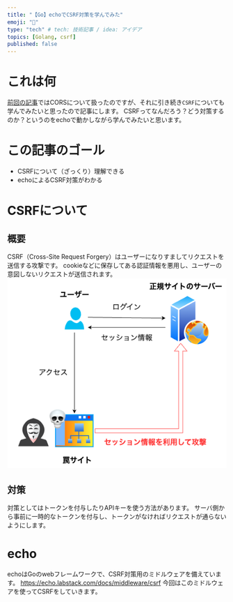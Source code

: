 ```yaml
---
title: "【Go】echoでCSRF対策を学んでみた"
emoji: "🐷"
type: "tech" # tech: 技術記事 / idea: アイデア
topics: [Golang, csrf]
published: false
---
```

# これは何
[前回の記事](https://zenn.dev/ippe1/articles/6b98a30b266a85)ではCORSについて扱ったのですが、それに引き続き`CSRF`についても学んでみたいと思ったので記事にします。
CSRFってなんだろう？どう対策するのか？というのをechoで動かしながら学んでみたいと思います。
# この記事のゴール
- CSRFについて（ざっくり）理解できる
- echoによるCSRF対策がわかる
# CSRFについて
## 概要
CSRF（Cross-Site Request Forgery）はユーザーになりすましてリクエストを送信する攻撃です。
cookieなどに保存してある認証情報を悪用し、ユーザーの意図しないリクエストが送信されます。
![](/images/csrf.drawio.png)
## 対策
対策としてはトークンを付与したりAPIキーを使う方法があります。
サーバ側から事前に一時的なトークンを付与し、トークンがなければリクエストが通らないようにします。
# echo
echoはGoのwebフレームワークで、CSRF対策用のミドルウェアを備えています。
https://echo.labstack.com/docs/middleware/csrf
今回はこのミドルウェアを使ってCSRFをしていきます。
